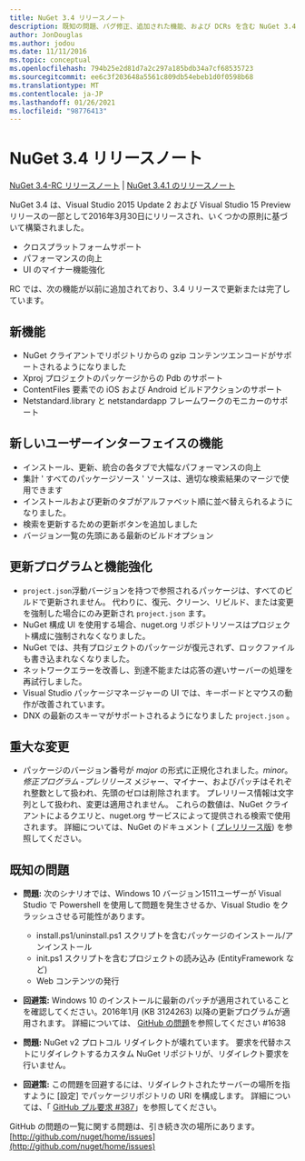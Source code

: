 ```yaml
---
title: NuGet 3.4 リリースノート
description: 既知の問題、バグ修正、追加された機能、および DCRs を含む NuGet 3.4 のリリースノート。
author: JonDouglas
ms.author: jodou
ms.date: 11/11/2016
ms.topic: conceptual
ms.openlocfilehash: 794b25e2d81d7a2c297a185bdb34a7cf68535723
ms.sourcegitcommit: ee6c3f203648a5561c809db54ebeb1d0f0598b68
ms.translationtype: MT
ms.contentlocale: ja-JP
ms.lasthandoff: 01/26/2021
ms.locfileid: "98776413"
---
```

# <a name="nuget-34-release-notes"></a>NuGet 3.4 リリースノート

[NuGet 3.4-RC リリースノート](../release-notes/nuget-3.4-RC.md)  | [NuGet 3.4.1 のリリースノート](../release-notes/nuget-3.4.1.md)

NuGet 3.4 は、Visual Studio 2015 Update 2 および Visual Studio 15 Preview リリースの一部として2016年3月30日にリリースされ、いくつかの原則に基づいて構築されました。

* クロスプラットフォームサポート
* パフォーマンスの向上
* UI のマイナー機能強化

RC では、次の機能が以前に追加されており、3.4 リリースで更新または完了しています。

## <a name="new-features"></a>新機能

* NuGet クライアントでリポジトリからの gzip コンテンツエンコードがサポートされるようになりました
* Xproj プロジェクトのパッケージからの Pdb のサポート
* ContentFiles 要素での iOS および Android ビルドアクションのサポート
* Netstandard.library と netstandardapp フレームワークのモニカーのサポート

## <a name="new-user-interface-features"></a>新しいユーザーインターフェイスの機能

* インストール、更新、統合の各タブで大幅なパフォーマンスの向上
* 集計 ' すべてのパッケージソース ' ソースは、適切な検索結果のマージで使用できます
* インストールおよび更新のタブがアルファベット順に並べ替えられるようになりました。
* 検索を更新するための更新ボタンを追加しました
* バージョン一覧の先頭にある最新のビルドオプション

## <a name="updates-and-improvements"></a>更新プログラムと機能強化

* `project.json`浮動バージョンを持つで参照されるパッケージは、すべてのビルドで更新されません。 代わりに、復元、クリーン、リビルド、または変更を強制した場合にのみ更新され `project.json` ます。
* NuGet 構成 UI を使用する場合、nuget.org リポジトリソースはプロジェクト構成に強制されなくなりました。
* NuGet では、共有プロジェクトのパッケージが復元されず、ロックファイルも書き込まれなくなりました。
* ネットワークエラーを改善し、到達不能または応答の遅いサーバーの処理を再試行しました。
* Visual Studio パッケージマネージャーの UI では、キーボードとマウスの動作が改善されています。
* DNX の最新のスキーマがサポートされるようになりました `project.json` 。

## <a name="breaking-changes"></a>重大な変更

* パッケージのバージョン番号が *major* の形式に正規化されました。*minor*。*修正プログラム* -*プレリリース*  メジャー、マイナー、およびパッチはそれぞれ整数として扱われ、先頭のゼロは削除されます。  プレリリース情報は文字列として扱われ、変更は適用されません。 これらの数値は、NuGet クライアントによるクエリと、nuget.org サービスによって提供される検索で使用されます。  詳細については、NuGet のドキュメント ( [プレリリース版](../create-packages/prerelease-packages.md)) を参照してください。

## <a name="known-issues"></a>既知の問題

* **問題:** 次のシナリオでは、Windows 10 バージョン1511ユーザーが Visual Studio で Powershell を使用して問題を発生させるか、Visual Studio をクラッシュさせる可能性があります。
    * install.ps1/uninstall.ps1 スクリプトを含むパッケージのインストール/アンインストール
    * init.ps1 スクリプトを含むプロジェクトの読み込み (EntityFramework など)
    * Web コンテンツの発行

* **回避策:** Windows 10 のインストールに最新のパッチが適用されていることを確認してください。2016年1月 (KB 3124263) 以降の更新プログラムが適用されます。  詳細については、 [GitHub の問題](http://github.com/nuget/home/issues/1638)を参照してください #1638

* **問題:** NuGet v2 プロトコル リダイレクトが壊れています。
要求を代替ホストにリダイレクトするカスタム NuGet リポジトリが、リダイレクト要求を行いません。
* **回避策:**  この問題を回避するには、リダイレクトされたサーバーの場所を指すように [設定] でパッケージリポジトリの URI を構成します。
詳細については、「 [GitHub プル要求 #387](https://github.com/NuGet/NuGet.Client/pull/387)」を参照してください。

GitHub の問題の一覧に関する問題は、引き続き次の場所にあります。 [http://github.com/nuget/home/issues](http://github.com/nuget/home/issues)